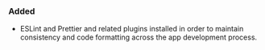 ### Added

- ESLint and Prettier and related plugins installed in order to maintain consistency and code formatting across the app development process.
